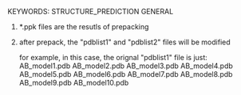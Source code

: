 KEYWORDS: STRUCTURE_PREDICTION GENERAL
1. *.ppk files are the resutls of prepacking
2. after prepack, the "pdblist1" and "pdblist2" files will be modified

    for example, in this case, the orignal "pdblist1" file is just:
	AB_model1.pdb
	AB_model2.pdb
	AB_model3.pdb
	AB_model4.pdb
	AB_model5.pdb
	AB_model6.pdb
	AB_model7.pdb
	AB_model8.pdb
	AB_model9.pdb
	AB_model10.pdb
 
